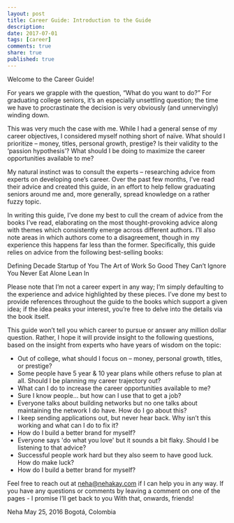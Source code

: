 ```yaml
---
layout: post
title: Career Guide: Introduction to the Guide
description: 
date: 2017-07-01
tags: [career]
comments: true
share: true
published: true
---
```


Welcome to the Career Guide! 

For years we grapple with the question, “What do you want to do?” 
For graduating college seniors, it’s an especially unsettling question; the time we have to procrastinate the decision is very obviously (and unnervingly) winding down.

This was very much the case with me. While I had a general sense of my career objectives, I considered myself nothing short of naïve. What should I prioritize – money, titles, personal growth, prestige? Is their validity to the ‘passion hypothesis’? What should I be doing to maximize the career opportunities available to me? 

My natural instinct was to consult the experts – researching advice from experts on developing one’s career. Over the past few months, I’ve read their advice and created this guide, in an effort to help fellow graduating seniors around me and, more generally, spread knowledge on a rather fuzzy topic.

In writing this guide, I’ve done my best to cull the cream of advice from the books I’ve read, elaborating on the most thought-provoking advice along with themes which consistently emerge across different authors. I’ll also note areas in which authors come to a disagreement, though in my experience this happens far less than the former. Specifically, this guide relies on advice from the following best-selling books: 

Defining Decade
Startup of You
The Art of Work
So Good They Can’t Ignore You
Never Eat Alone
Lean In

Please note that I’m not a career expert in any way; I’m simply defaulting to the experience and advice highlighted by these pieces. I’ve done my best to provide references throughout the guide to the books which support a given idea; if the idea peaks your interest, you’re free to delve into the details via the book itself. 

This guide won’t tell you which career to pursue or answer any million dollar question. Rather, I hope it will provide insight to the following questions, based on the insight from experts who have years of wisdom on the topic:

-	Out of college, what should I focus on – money, personal growth, titles, or prestige? 
-	Some people have 5 year & 10 year plans while others refuse to plan at all. Should I be planning my career trajectory out?  
-	What can I do to increase the career opportunities available to me?
-	Sure I know people… but how can I use that to get a job?
-	Everyone talks about building networks but no one talks about maintaining the network I do have. How do I go about this?
-	I keep sending applications out, but never hear back. Why isn’t this working and what can I do to fix it?
-	How do I build a better brand for myself?
-	Everyone says 'do what you love' but it sounds a bit flaky. Should I be listening to that advice?
-	Successful people work hard but they also seem to have good luck. How do make luck?
-	How do I build a better brand for myself?

Feel free to reach out at <neha@nehakay.com> if I can help you in any way. If you have any questions or comments by leaving a comment on one of the pages - I promise I’ll get back to you  With that, onwards, friends!

Neha 
May 25, 2016
Bogotá, Colombia

